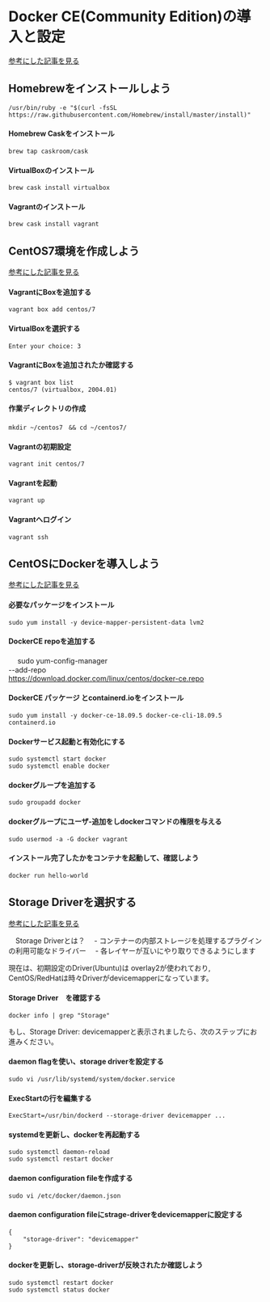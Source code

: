 # Docker CE(Community Edition)の導入と設定
[参考にした記事を見る](https://qiita.com/shimitei/items/11c072383195e5830b6e)

## Homebrewをインストールしよう
    /usr/bin/ruby -e "$(curl -fsSL https://raw.githubusercontent.com/Homebrew/install/master/install)"

#### Homebrew Caskをインストール
    brew tap caskroom/cask

#### VirtualBoxのインストール
    brew cask install virtualbox

#### Vagrantのインストール
    brew cask install vagrant


## CentOS7環境を作成しよう
[参考にした記事を見る](https://qiita.com/sudachi808/items/3614fd90f9025973de4b)
#### VagrantにBoxを追加する
    vagrant box add centos/7

#### VirtualBoxを選択する
    Enter your choice: 3

#### VagrantにBoxを追加されたか確認する
    $ vagrant box list
    centos/7 (virtualbox, 2004.01)

#### 作業ディレクトリの作成
    mkdir ~/centos7　&& cd ~/centos7/

#### Vagrantの初期設定
    vagrant init centos/7

#### Vagrantを起動
    vagrant up

#### Vagrantへログイン
    vagrant ssh


## CentOSにDockerを導入しよう
[参考にした記事を見る](https://docs.docker.com/install/linux/docker-ce/centos/)

#### 必要なパッケージをインストール
    sudo yum install -y device-mapper-persistent-data lvm2

#### DockerCE repoを追加する
　   sudo yum-config-manager \
        --add-repo \
        https://download.docker.com/linux/centos/docker-ce.repo

#### DockerCE パッケージ とcontainerd.ioをインストール
    sudo yum install -y docker-ce-18.09.5 docker-ce-cli-18.09.5 containerd.io

#### Dockerサービス起動と有効化にする
    sudo systemctl start docker
    sudo systemctl enable docker

#### dockerグループを追加する
    sudo groupadd docker

####  dockerグループにユーザ-追加をしdockerコマンドの権限を与える
    sudo usermod -a -G docker vagrant

#### インストール完了したかをコンテナを起動して、確認しよう
    docker run hello-world


## Storage Driverを選択する
[参考にした記事を見る](https://docs.docker.com/storage/storagedriver/select-storage-driver/)

　Storage Driverとは？
　- コンテナーの内部ストレージを処理するプラグインの利用可能なドライバー
　- 各レイヤーが互いにやり取りできるようにします

現在は、初期設定のDriver(Ubuntu)は overlay2が使われており,
CentOS/RedHatは時々Driverがdevicemapperになっています。

#### Storage Driver　を確認する
    docker info | grep "Storage"

もし、Storage Driver: devicemapperと表示されましたら、次のステップにお進みください。

#### daemon flagを使い、storage driverを設定する
    sudo vi /usr/lib/systemd/system/docker.service

#### ExecStartの行を編集する　
    ExecStart=/usr/bin/dockerd --storage-driver devicemapper ...

#### systemdを更新し、dockerを再起動する
    sudo systemctl daemon-reload
    sudo systemctl restart docker

#### daemon configuration fileを作成する
    sudo vi /etc/docker/daemon.json

#### daemon configuration fileにstrage-driverをdevicemapperに設定する
    {
        "storage-driver": "devicemapper"
    }

#### dockerを更新し、storage-driverが反映されたか確認しよう
    sudo systemctl restart docker
    sudo systemctl status docker
